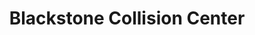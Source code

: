---
title: "Blackstone Collision Center"
url: /fresno/blackstone-collision-center/
shop: car repair
---